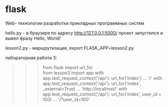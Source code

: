 # flask
Web- технологии разработки прикладных программных систем

hello.py - в браузере по адресу http://127.0.0.1:5000/ проект запустился и вывел фразу Hello, World!

lesson2.py - маршрутизация, export FLASK_APP=lesson2.py

лабораторная работа 3:

>>> from flask import url_for  <br />
>>> from lesson3 import app
>>> with app.test_request_context('/api'): url_for('index')
... 
'/'
>>> with app.test_request_context('/api'): url_for('index', _external=True)
... 
'http://localhost/'
>>> with app.test_request_context('/api'): url_for('index', user_id = 100)
... 
'/?user_id=100'
